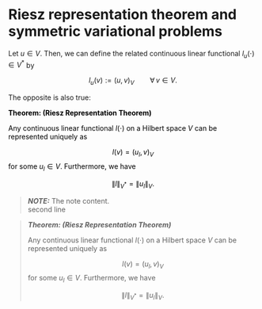 # Riesz representation theorem and symmetric variational problems

Let $u \in V$. Then, we can define the related continuous linear
functional $l_u(\cdot) \in V^\ast$ by

$$
l_u (v) := (u,v)_V \qquad \forall \, v \in V.
$$

The opposite is also true:

<div class="alert alert-info" style="color:black">
<b> Theorem: (Riesz Representation Theorem) </b>

Any continuous linear functional $l(\cdot)$ on a Hilbert space $V$ can be represented uniquely as

$$
l(v) = (u_l,v)_V
$$
for some $u_l \in V$. Furthermore, we have

$$
\| l \|_{V^\ast} = \| u_l \|_V.
$$
</div>


> **_NOTE:_**  The note content. <br>
> second line

> **_Theorem: (Riesz Representation Theorem)_**
>
> Any continuous linear functional $l(\cdot)$ on a Hilbert space $V$ can be represented uniquely as
>
> $$
> l(v) = (u_l,v)_V
> $$
> for some $u_l \in V$. Furthermore, we have
>
> $$
> \| l \|_{V^\ast} = \| u_l \|_V.
> $$



